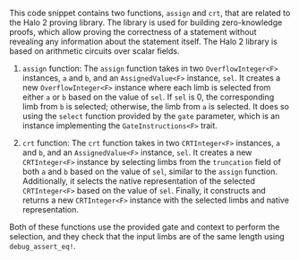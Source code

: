 This code snippet contains two functions, `assign` and `crt`, that are related to the Halo 2 proving library. The library is used for building zero-knowledge proofs, which allow proving the correctness of a statement without revealing any information about the statement itself. The Halo 2 library is based on arithmetic circuits over scalar fields.

1. `assign` function:
The `assign` function takes in two `OverflowInteger<F>` instances, `a` and `b`, and an `AssignedValue<F>` instance, `sel`. It creates a new `OverflowInteger<F>` instance where each limb is selected from either `a` or `b` based on the value of `sel`. If `sel` is 0, the corresponding limb from `b` is selected; otherwise, the limb from `a` is selected. It does so using the `select` function provided by the `gate` parameter, which is an instance implementing the `GateInstructions<F>` trait.

2. `crt` function:
The `crt` function takes in two `CRTInteger<F>` instances, `a` and `b`, and an `AssignedValue<F>` instance, `sel`. It creates a new `CRTInteger<F>` instance by selecting limbs from the `truncation` field of both `a` and `b` based on the value of `sel`, similar to the `assign` function. Additionally, it selects the native representation of the selected `CRTInteger<F>` based on the value of `sel`. Finally, it constructs and returns a new `CRTInteger<F>` instance with the selected limbs and native representation.

Both of these functions use the provided gate and context to perform the selection, and they check that the input limbs are of the same length using `debug_assert_eq!`.
